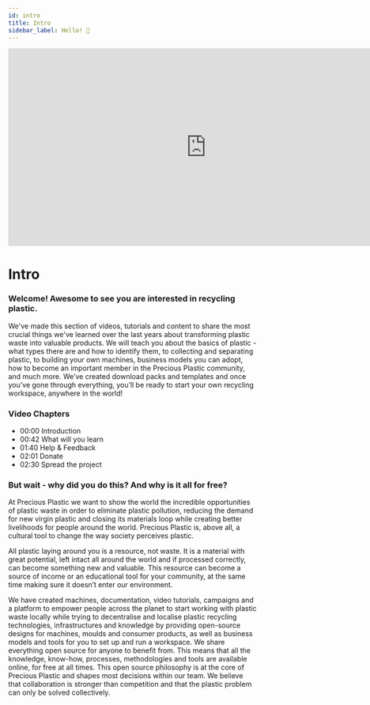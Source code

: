 ```yaml
---
id: intro
title: Intro
sidebar_label: Hello! 🤙
---
```


<div class="videocontainer">
  <iframe width="800" height="400" src="https://www.youtube.com/embed/dP1s7viFZHY" frameborder="0" allow="accelerometer; autoplay; encrypted-media; gyroscope; picture-in-picture" allowfullscreen></iframe>
</div>

<style>
:root {
  --highlight: #e1e1e1;
  --hover: #e1e1e1;
}
</style>

<div class="videoChapters">
<div class="videoChaptersMain">

# Intro

### Welcome! Awesome to see you are interested in recycling plastic. 

We've made this section of videos, tutorials and content to share the most crucial things we've learned over the last years about transforming plastic waste into valuable products. We will teach you about the basics of plastic - what types there are and how to identify them, to collecting and separating plastic, to building your own machines, business models you can adopt, how to become an important member in the Precious Plastic community, and much more. We’ve created download packs and templates and once you’ve gone through everything, you’ll be ready to start your own recycling workspace, anywhere in the world! 

</div>
<div class="videoChaptersSidebar">

### Video Chapters

- 00:00 Introduction
- 00:42 What will you learn
- 01:40 Help & Feedback
- 02:01 Donate
- 02:30 Spread the project

</div>
</div>

### But wait - why did you do this? And why is it all for free?

At Precious Plastic we want to show the world the incredible opportunities of plastic waste in order to eliminate plastic pollution, reducing the demand for new virgin plastic and closing its materials loop while creating better livelihoods for people around the world. Precious Plastic is, above all, a cultural tool to change the way society perceives plastic. 

All plastic laying around you is a resource, not waste. It is a material with great potential, left intact all around the world and if processed correctly, can become something new and valuable. This resource can become a source of income or an educational tool for your community, at the same time making sure it doesn’t enter our environment.

We have created machines, documentation, video tutorials, campaigns and a platform to empower people across the planet to start working with plastic waste locally while trying to decentralise and localise plastic recycling technologies, infrastructures and knowledge by providing open-source designs for machines, moulds and consumer products, as well as business models and tools for you to set up and run a workspace.
We share everything open source for anyone to benefit from. This means that all the knowledge, know-how, processes, methodologies and tools are available online, for free at all times. This open source philosophy is at the core of Precious Plastic and shapes most decisions within our team. We believe that collaboration is stronger than competition and that the plastic problem can only be solved collectively.





